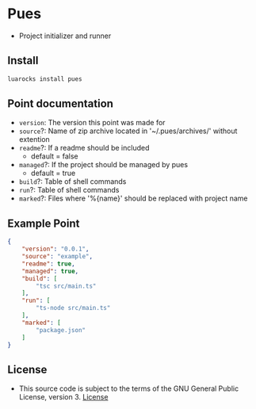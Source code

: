 # Pues
- Project initializer and runner

## Install
```bash
luarocks install pues
```

## Point documentation
- `version`: The version this point was made for
- `source`?: Name of zip archive located in '~/.pues/archives/' without extention
- `readme`?: If a readme should be included
    - default = false
- `managed`?: If the project should be managed by pues
    - default = true
- `build`?: Table of shell commands
- `run`?: Table of shell commands
- `marked`?: Files where '%{name}' should be replaced with project name

## Example Point
```json
{
    "version": "0.0.1",
    "source": "example",
    "readme": true,
    "managed": true,
    "build": [
        "tsc src/main.ts"
    ],
    "run": [
        "ts-node src/main.ts"
    ],
    "marked": [
        "package.json"
    ]
}
```

## License
- This source code is subject to the terms of the GNU General Public License, version 3. [License](./LICENSE.md)
